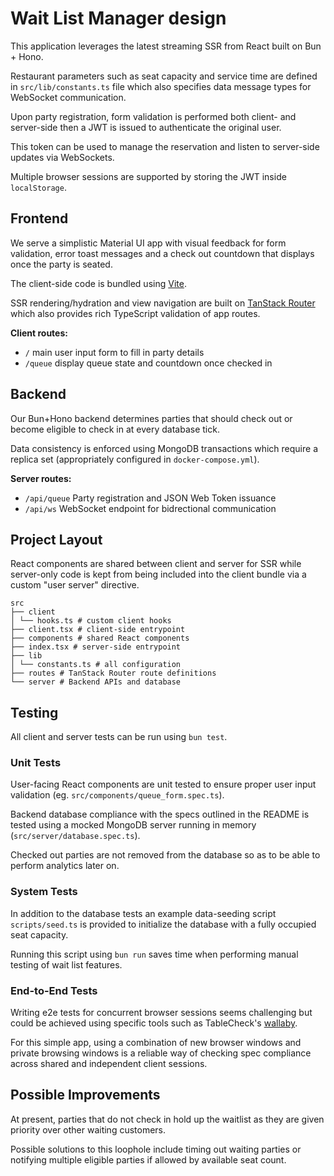 # Wait List Manager design

This application leverages the latest streaming SSR from React built on Bun + Hono.

Restaurant parameters such as seat capacity and service time are defined in
`src/lib/constants.ts` file which also specifies data message types for
WebSocket communication.

Upon party registration, form validation is performed both client- and
server-side then a JWT is issued to authenticate the original user.

This token can be used to manage the reservation and listen to server-side
updates via WebSockets.

Multiple browser sessions are supported by storing the JWT inside `localStorage`.

## Frontend

We serve a simplistic Material UI app with visual feedback for form validation,
error toast messages and a check out countdown that displays once the party is
seated.

The client-side code is bundled using [Vite](https://vite.dev).

SSR rendering/hydration and view navigation are built on [TanStack Router](https://tanstack.com/router)
which also provides rich TypeScript validation of app routes.

**Client routes:**

- `/` main user input form to fill in party details
- `/queue` display queue state and countdown once checked in

## Backend

Our Bun+Hono backend determines parties that should check out or become eligible
to check in at every database tick.

Data consistency is enforced using MongoDB transactions which require a replica set (appropriately configured in `docker-compose.yml`).

**Server routes:**

- `/api/queue` Party registration and JSON Web Token issuance
- `/api/ws` WebSocket endpoint for bidrectional communication

## Project Layout

React components are shared between client and server for SSR while server-only
code is kept from being included into the client bundle via a custom "user
server" directive.

```
src
├── client
│ └── hooks.ts # custom client hooks
├── client.tsx # client-side entrypoint
├── components # shared React components
├── index.tsx # server-side entrypoint
├── lib
│ └── constants.ts # all configuration
├── routes # TanStack Router route definitions
└── server # Backend APIs and database
```

## Testing

All client and server tests can be run using `bun test`.

### Unit Tests

User-facing React components are unit tested to ensure proper user input validation (eg. `src/components/queue_form.spec.ts`).

Backend database compliance with the specs outlined in the README is tested using a mocked MongoDB server running in memory (`src/server/database.spec.ts`).

Checked out parties are not removed from the database so as to be able to perform analytics later on.

### System Tests

In addition to the database tests an example data-seeding script `scripts/seed.ts` is provided to initialize the database with a fully occupied seat capacity.

Running this script using `bun run` saves time when performing manual testing of wait list features.

### End-to-End Tests

Writing e2e tests for concurrent browser sessions seems challenging but could be achieved using specific tools such as TableCheck's [wallaby](https://github.com/TableCheck-Labs/wallaby).

For this simple app, using a combination of new browser windows and private browsing windows is a reliable way of checking spec compliance across shared and independent client sessions.

## Possible Improvements

At present, parties that do not check in hold up the waitlist as they are given priority over other waiting customers.

Possible solutions to this loophole include timing out waiting parties or notifying multiple eligible parties if allowed by available seat count.
